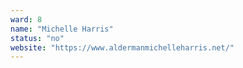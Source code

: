 ```yaml
---
ward: 8
name: "Michelle Harris"
status: "no"
website: "https://www.aldermanmichelleharris.net/"
---
```

